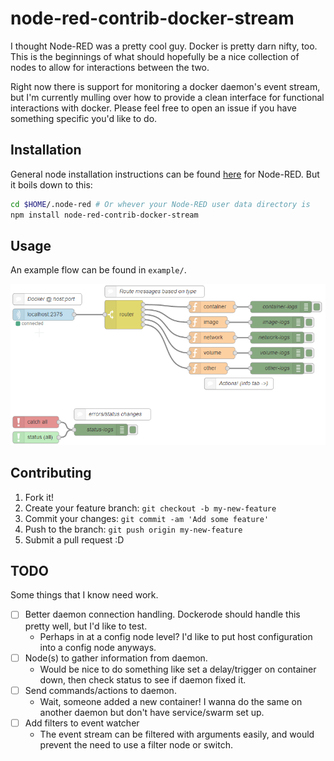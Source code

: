 # node-red-contrib-docker-stream

I thought Node-RED was a pretty cool guy. Docker is pretty darn nifty, too. This is the beginnings of
what should hopefully be a nice collection of nodes to allow for interactions between the two.

Right now there is support for monitoring a docker daemon's event stream, but I'm currently mulling over
how to provide a clean interface for functional interactions with docker. Please feel free to open an issue
if you have something specific you'd like to do.


## Installation

General node installation instructions can be found [here](http://nodered.org/docs/getting-started/adding-nodes)
for Node-RED. But it boils down to this:

```bash
cd $HOME/.node-red # Or whever your Node-RED user data directory is
npm install node-red-contrib-docker-stream
```

## Usage

An example flow can be found in `example/`.

![example flow](example/flow.png)

## Contributing

1. Fork it!
2. Create your feature branch: `git checkout -b my-new-feature`
3. Commit your changes: `git commit -am 'Add some feature'`
4. Push to the branch: `git push origin my-new-feature`
5. Submit a pull request :D

## TODO

Some things that I know need work.

- [ ] Better daemon connection handling. Dockerode should handle this pretty well, but I'd like to test.
  - Perhaps in at a config node level? I'd like to put host configuration into a config node anyways.
- [ ] Node(s) to gather information from daemon.
  - Would be nice to do something like set a delay/trigger on container down, then check status to see if daemon fixed it.
- [ ] Send commands/actions to daemon.
  - Wait, someone added a new container! I wanna do the same on another daemon but don't have service/swarm set up.
- [ ] Add filters to event watcher
  - The event stream can be filtered with arguments easily, and would prevent the need to use a filter node or switch.
  